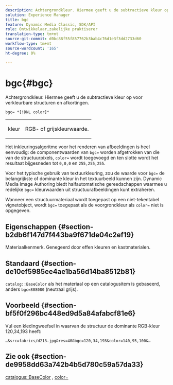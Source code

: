 ```yaml
---
description: Achtergrondkleur. Hiermee geeft u de subtractieve kleur op voor verkleurbare structuren en afkortingen.
solution: Experience Manager
title: bgc
feature: Dynamic Media Classic, SDK/API
role: Ontwikkelaar,zakelijke praktiserer
translation-type: tm+mt
source-git-commit: d0bc88f55f857762b3bab4c76d1e3f3dd2733d60
workflow-type: tm+mt
source-wordcount: '165'
ht-degree: 0%

---
```



# bgc{#bgc}

Achtergrondkleur. Hiermee geeft u de subtractieve kleur op voor verkleurbare structuren en afkortingen.

`bgc= *[!DNL color]*`

<table id="simpletable_131302355CAB4900A7B45FED903A1AAD" class="- topic/simpletable "> 
 <tr class="- topic/strow strow"> 
  <td class="- topic/stentry stentry"> <p><span class="+ topic/keyword sw-d/varname varname"> kleur</span> </p> </td> 
  <td class="- topic/stentry stentry"> <p>RGB- of grijskleurwaarde. </p></td> 
 </tr> 
</table>

Het inkleuringsalgoritme voor het renderen van afbeeldingen is heel eenvoudig: de componentwaarden van `bgc=` worden afgetrokken van die van de structuurpixels, `color=` wordt toegevoegd en ten slotte wordt het resultaat bijgesneden tot `0,0,0` en `255,255,255`.

Voor het typische gebruik van textuurkleuring, zou de waarde voor `bgc=` de belangrijkste of dominante kleur in het textuurbeeld kunnen zijn. Dynamic Media Image Authoring biedt halfautomatische gereedschappen waarmee u redelijke `bgc=` kleurwaarden uit structuurafbeeldingen kunt extraheren.

Wanneer een structuurmateriaal wordt toegepast op een niet-tekentabel vignetobject, wordt `bgc=` toegepast als de voorgrondkleur als `color=` niet is opgegeven.

## Eigenschappen {#section-b2db6f147d7f443ba9f671de04c2ef19}

Materiaalkenmerk. Genegeerd door effen kleuren en kastmaterialen.

## Standaard {#section-de10ef5985ee4ae1ba56d14ba8512b81}

`catalog::BaseColor` als het materiaal op een catalogusitem is gebaseerd, anders  `bgc=808080` (neutraal grijs).

## Voorbeeld {#section-bf5f0f296bc448ed9d5a84afabcf81e6}

Vul een kledingweefsel in waarvan de structuur de dominante RGB-kleur 120,34,193 heeft:

`…&src=fabrics/d213.jpg&res=40&bgc=120,34,193&color=140,95,100&…`

## Zie ook {#section-de9958dd63a742b4b5d780c59a57da33}

[catalogus::BaseColor](../../../../../ir-api/material-cat/image-rendering-api-ref/c-ir-material-catalog/c-ir-material-data-reference/r-ir-basecolor.md#reference-5f02371b1d8e444ab12d2614d9792de8) ,  [color=](../../../../../ir-api/http-protocol/image-rendering-api-ref/c-ir-http-protocol-ref/c-ir-http-protocol-command-reference/r-ir-http-color.md#reference-ea3cba9edfe94dbab86d8f123a9ed0aa)
